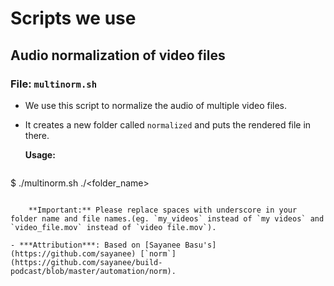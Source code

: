 # Scripts we use

## Audio normalization of video files

### File: `multinorm.sh`

- We use this script to normalize the audio of multiple video files.
- It creates a new folder called `normalized` and puts the rendered file in there.

	**Usage:**

	```bash
$ ./multinorm.sh ./<folder_name>
```

	**Important:** Please replace spaces with underscore in your folder name and file names.(eg. `my_videos` instead of `my videos` and `video_file.mov` instead of `video file.mov`).

- ***Attribution***: Based on [Sayanee Basu's](https://github.com/sayanee) [`norm`](https://github.com/sayanee/build-podcast/blob/master/automation/norm).